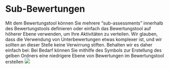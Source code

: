 # Sub-Bewertungen

Mit dem Bewertungstool können Sie mehrere “sub-assessments” innerhalb des Bewertungstools definieren oder einfach das Bewertungstool auf höherer Ebene verwenden, um Ihre Aktivitäten zu verteilen. Wir glauben, dass die Verwendung von Unterbewertungen etwas komplexer ist, und wir sollten an dieser Stelle keine Verwirrung stiften. Behalten wir es daher einfach bei: Bei Bedarf können Sie mithilfe des Symbols zur Erstellung des gelben Ordners eine niedrigere Ebene von Bewertungen im Bewertungstool erstellen ![](../../.gitbook/assets/image5%20%281%29.svg)